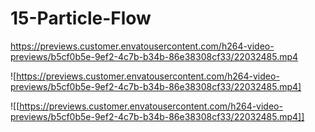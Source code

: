 # 15-Particle-Flow
https://previews.customer.envatousercontent.com/h264-video-previews/b5cf0b5e-9ef2-4c7b-b34b-86e38308cf33/22032485.mp4

![https://previews.customer.envatousercontent.com/h264-video-previews/b5cf0b5e-9ef2-4c7b-b34b-86e38308cf33/22032485.mp4]

![[https://previews.customer.envatousercontent.com/h264-video-previews/b5cf0b5e-9ef2-4c7b-b34b-86e38308cf33/22032485.mp4]]
